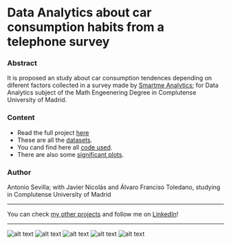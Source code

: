 # Data Analytics about car consumption habits from a telephone survey

### Abstract
It is proposed an study about car consumption tendences depending on diferent factors collected in a survey made by [Smartme Analytics](https://www.smartmeanalytics.com/); for Data Analytics subject of the Math Engeenering Degree in Complutense University of Madrid.

### Content
- Read the full project [here](https://github.com/asevillasastre/UCM-Data-Mining-Final-Project/blob/main/final-report.pdf)
- These are all the [datasets](https://github.com/asevillasastre/UCM-Data-Mining-Final-Project/blob/main/final-report.pdf).
- You cand find here all [code used](https://github.com/asevillasastre/UCM-Data-Mining-Final-Project/tree/main/src).
- There are also some [significant plots](https://github.com/asevillasastre/UCM-Rehabilitation-and-Distribution-Models/tree/main/src/python).

### Author
Antonio Sevilla; with Javier Nicolás and Álvaro Franciso Toledano, studying in Complutense University of Madrid

-----------------------------------------------------------------------------

You can check [my other projects](https://github.com/asevillasastre?tab=repositories) and follow me on [LinkedIn](https://www.linkedin.com/in/asevillasastre/)!

-----------------------------------------------------------------------------

![alt text](https://github.com/asevillasastre/UCM-Data-Mining-Final-Project/blob/main/plots/clustering/final-clustering.png?raw=true)
![alt text](https://github.com/asevillasastre/UCM-Data-Mining-Final-Project/blob/main/plots/descriptive-plots/geographical-distribution.png?raw=true)
![alt text](https://github.com/asevillasastre/UCM-Data-Mining-Final-Project/blob/main/plots/regression-tree/final-tree.png?raw=true)
![alt text](https://github.com/asevillasastre/UCM-Data-Mining-Final-Project/blob/main/plots/clustering/correlations-graph.png?raw=true)
![alt text](https://github.com/asevillasastre/UCM-Data-Mining-Final-Project/blob/main/plots/clustering/sedimentation.png?raw=true)


